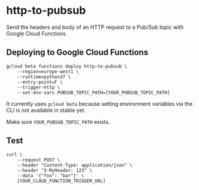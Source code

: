 # http-to-pubsub
Send the headers and body of an HTTP request to a Pub/Sub topic with Google Cloud Functions.

## Deploying to Google Cloud Functions
```
gcloud beta functions deploy http-to-pubsub \
    --region=europe-west1 \
    --runtime=python37 \
    --entry-point=F \
    --trigger-http \
    --set-env-vars PUBSUB_TOPIC_PATH=[YOUR_PUBSUB_TOPIC_PATH]
```

It currently uses `gcloud beta` because setting environment variables via the CLI is not available in stable yet.

Make sure `YOUR_PUBSUB_TOPIC_PATH` exists.

## Test
```
curl \
    --request POST \
    --header "Content-Type: application/json" \
    --header "X-MyHeader: 123" \
    --data '{"foo": "bar"}' \
    [YOUR_CLOUD_FUNCTION_TRIGGER_URL]
```
